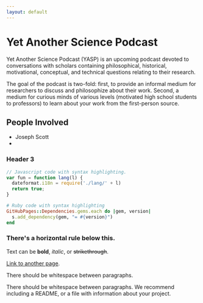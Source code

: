 ```yaml
---
layout: default
---
```

# Yet Another Science Podcast

Yet Another Science Podcast (YASP) is an upcoming podcast devoted to conversations with scholars containing philosophical, historical, motivational, conceptual, and technical questions relating to their research. 

The goal of the podcast is two-fold: first, to provide an informal medium for researchers to discuss and philosophize about their work. Second, a medium for curious minds of various levels (motivated high school students to professors) to learn about your work from the first-person source.



## People Involved
* Joseph Scott
* 

### Header 3

```js
// Javascript code with syntax highlighting.
var fun = function lang(l) {
  dateformat.i18n = require('./lang/' + l)
  return true;
}
```

```ruby
# Ruby code with syntax highlighting
GitHubPages::Dependencies.gems.each do |gem, version|
  s.add_dependency(gem, "= #{version}")
end
```

### There's a horizontal rule below this.


Text can be **bold**, _italic_, or ~~strikethrough~~.

[Link to another page](./contact.html).

There should be whitespace between paragraphs.

There should be whitespace between paragraphs. We recommend including a README, or a file with information about your project.
